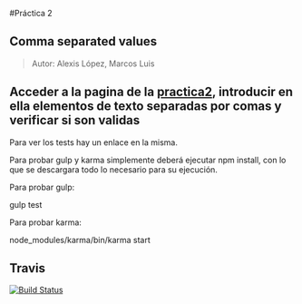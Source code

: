 #Práctica 2

##  Comma separated values

> Autor: Alexis López, Marcos Luis

## Acceder a la pagina de la [practica2](http://alu0100204148.github.io/comma-separated-values/), introducir en ella elementos de texto separadas por comas y verificar si son validas
Para ver los tests hay un enlace en la misma.

Para probar gulp y karma simplemente deberá ejecutar npm install, 
con lo que se descargara todo lo necesario para su ejecución.

Para probar gulp:

  gulp test

Para probar karma:

  node_modules/karma/bin/karma start
  
  
## Travis
[![Build Status](https://api.travis-ci.org/alu0100204148/comma-separated-values.svg)](https://travis-ci.org/alu0100204148/comma-separated-values)

